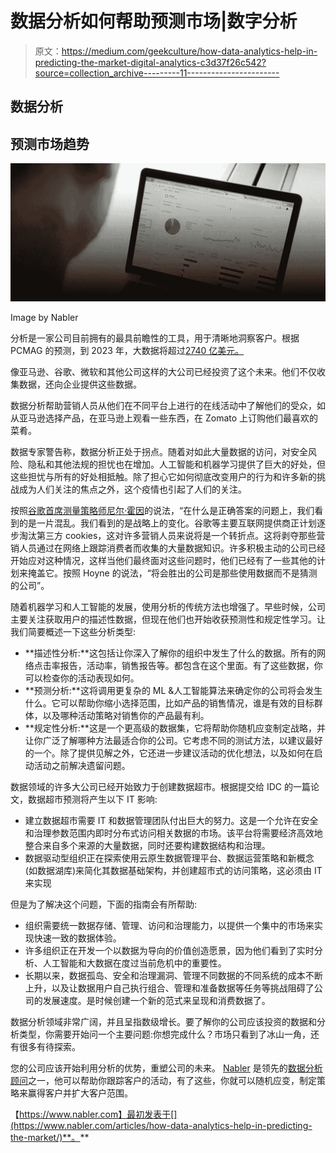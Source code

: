 # 数据分析如何帮助预测市场|数字分析

> 原文：<https://medium.com/geekculture/how-data-analytics-help-in-predicting-the-market-digital-analytics-c3d37f26c542?source=collection_archive---------11----------------------->

## 数据分析

## 预测市场趋势

![](img/7136674953398120733305b0abc12763.png)

Image by Nabler

分析是一家公司目前拥有的最具前瞻性的工具，用于清晰地洞察客户。根据 PCMAG 的预测，到 2023 年，大数据将超过[2740 亿美元。](https://in.pcmag.com/news/130940/the-big-data-market-is-set-to-skyrocket-by-2022)

像亚马逊、谷歌、微软和其他公司这样的大公司已经投资了这个未来。他们不仅收集数据，还向企业提供这些数据。

数据分析帮助营销人员从他们在不同平台上进行的在线活动中了解他们的受众，如从亚马逊选择产品，在亚马逊上观看一些东西，在 Zomato 上订购他们最喜欢的菜肴。

数据专家警告称，数据分析正处于拐点。随着对如此大量数据的访问，对安全风险、隐私和其他法规的担忧也在增加。人工智能和机器学习提供了巨大的好处，但这些担忧与所有的好处相抵触。除了担心它如何彻底改变用户的行为和许多新的挑战成为人们关注的焦点之外，这个疫情也引起了人们的关注。

按照[谷歌首席测量策略师尼尔·霍因](https://www.linkedin.com/in/neilhoyne)的说法，“在什么是正确答案的问题上，我们看到的是一片混乱。我们看到的是战略上的变化。谷歌等主要互联网提供商正计划逐步淘汰第三方 cookies，这对许多营销人员来说将是一个转折点。这将剥夺那些营销人员通过在网络上跟踪消费者而收集的大量数据知识。许多积极主动的公司已经开始应对这种情况，这样当他们最终面对这些问题时，他们已经有了一些其他的计划来掩盖它。按照 Hoyne 的说法，“将会胜出的公司是那些使用数据而不是猜测的公司”。

随着机器学习和人工智能的发展，使用分析的传统方法也增强了。早些时候，公司主要关注获取用户的描述性数据，但现在他们也开始收获预测性和规定性学习。让我们简要概述一下这些分析类型:

*   **描述性分析:**这包括让你深入了解你的组织中发生了什么的数据。所有的网络点击率报告，活动率，销售报告等。都包含在这个里面。有了这些数据，你可以检查你的活动表现如何。
*   **预测分析:**这将调用更复杂的 ML &人工智能算法来确定你的公司将会发生什么。它可以帮助你缩小选择范围，比如产品的销售情况，谁是有效的目标群体，以及哪种活动策略对销售你的产品最有利。
*   **规定性分析:**这是一个更高级的数据集，它将帮助你随机应变制定战略，并让你广泛了解哪种方法最适合你的公司。它考虑不同的测试方法，以建议最好的一个。除了提供见解之外，它还进一步建议活动的优化想法，以及如何在启动活动之前解决遗留问题。

数据领域的许多大公司已经开始致力于创建数据超市。根据提交给 IDC 的一篇论文，数据超市预测将产生以下 IT 影响:

*   建立数据超市需要 IT 和数据管理团队付出巨大的努力。这是一个允许在安全和治理参数范围内即时分布式访问相关数据的市场。该平台将需要经济高效地整合来自多个来源的大量数据，同时还要构建数据结构和治理。
*   数据驱动型组织正在探索使用云原生数据管理平台、数据运营策略和新概念(如数据湖库)来简化其数据基础架构，并创建超市式的访问策略，这必须由 IT 来实现

但是为了解决这个问题，下面的指南会有所帮助:

*   组织需要统一数据存储、管理、访问和治理能力，以提供一个集中的市场来实现快速一致的数据体验。
*   许多组织正在开发一个以数据为导向的价值创造愿景，因为他们看到了实时分析、人工智能和大数据在度过当前危机中的重要性。
*   长期以来，数据孤岛、安全和治理漏洞、管理不同数据的不同系统的成本不断上升，以及让数据用户自己执行组合、管理和准备数据等任务等挑战阻碍了公司的发展速度。是时候创建一个新的范式来呈现和消费数据了。

数据分析领域非常广阔，并且呈指数级增长。要了解你的公司应该投资的数据和分析类型，你需要开始问一个主要问题:你想完成什么？市场只看到了冰山一角，还有很多有待探索。

您的公司应该开始利用分析的优势，重塑公司的未来。 [Nabler](https://www.nabler.com/) 是领先的[数据分析顾问](https://www.nabler.com/google-analytics-consulting/)之一，他可以帮助你跟踪客户的活动，有了这些，你就可以随机应变，制定策略来赢得客户并扩大客户范围。

【https://www.nabler.com】最初发表于[](https://www.nabler.com/articles/how-data-analytics-help-in-predicting-the-market/)**。**